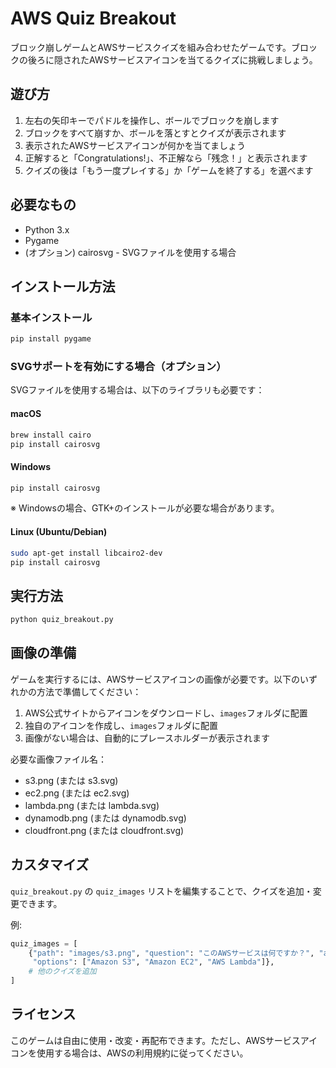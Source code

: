 # AWS Quiz Breakout

ブロック崩しゲームとAWSサービスクイズを組み合わせたゲームです。ブロックの後ろに隠されたAWSサービスアイコンを当てるクイズに挑戦しましょう。

## 遊び方

1. 左右の矢印キーでパドルを操作し、ボールでブロックを崩します
2. ブロックをすべて崩すか、ボールを落とすとクイズが表示されます
3. 表示されたAWSサービスアイコンが何かを当てましょう
4. 正解すると「Congratulations!」、不正解なら「残念！」と表示されます
5. クイズの後は「もう一度プレイする」か「ゲームを終了する」を選べます

## 必要なもの

- Python 3.x
- Pygame
- (オプション) cairosvg - SVGファイルを使用する場合

## インストール方法

### 基本インストール
```bash
pip install pygame
```

### SVGサポートを有効にする場合（オプション）
SVGファイルを使用する場合は、以下のライブラリも必要です：

#### macOS
```bash
brew install cairo
pip install cairosvg
```

#### Windows
```bash
pip install cairosvg
```
※ Windowsの場合、GTK+のインストールが必要な場合があります。

#### Linux (Ubuntu/Debian)
```bash
sudo apt-get install libcairo2-dev
pip install cairosvg
```

## 実行方法

```bash
python quiz_breakout.py
```

## 画像の準備

ゲームを実行するには、AWSサービスアイコンの画像が必要です。以下のいずれかの方法で準備してください：

1. AWS公式サイトからアイコンをダウンロードし、`images`フォルダに配置
2. 独自のアイコンを作成し、`images`フォルダに配置
3. 画像がない場合は、自動的にプレースホルダーが表示されます

必要な画像ファイル名：
- s3.png (または s3.svg)
- ec2.png (または ec2.svg)
- lambda.png (または lambda.svg)
- dynamodb.png (または dynamodb.svg)
- cloudfront.png (または cloudfront.svg)

## カスタマイズ

`quiz_breakout.py` の `quiz_images` リストを編集することで、クイズを追加・変更できます。

例:
```python
quiz_images = [
    {"path": "images/s3.png", "question": "このAWSサービスは何ですか？", "answer": "Amazon S3", 
     "options": ["Amazon S3", "Amazon EC2", "AWS Lambda"]},
    # 他のクイズを追加
]
```

## ライセンス

このゲームは自由に使用・改変・再配布できます。ただし、AWSサービスアイコンを使用する場合は、AWSの利用規約に従ってください。